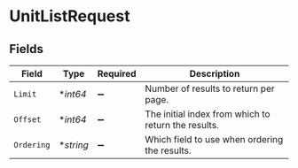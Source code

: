 # UnitListRequest


## Fields

| Field                                               | Type                                                | Required                                            | Description                                         |
| --------------------------------------------------- | --------------------------------------------------- | --------------------------------------------------- | --------------------------------------------------- |
| `Limit`                                             | **int64*                                            | :heavy_minus_sign:                                  | Number of results to return per page.               |
| `Offset`                                            | **int64*                                            | :heavy_minus_sign:                                  | The initial index from which to return the results. |
| `Ordering`                                          | **string*                                           | :heavy_minus_sign:                                  | Which field to use when ordering the results.       |